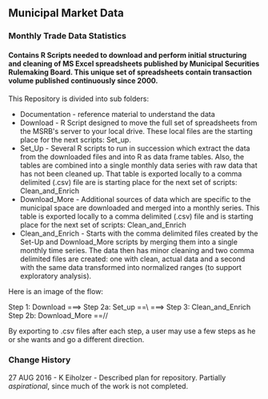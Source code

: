 ## Municipal Market Data
### Monthly Trade Data Statistics

#### Contains R Scripts needed to download and perform initial structuring and cleaning of MS Excel spreadsheets published by Municipal Securities Rulemaking Board. This unique set of spreadsheets contain transaction volume published continuously since 2000.

This Repository is divided into sub folders:
 - Documentation - reference material to understand the data
 - Download - R Script designed to move the full set of spreadsheets from the MSRB's server to your local drive. These local files are the starting place for the next scripts: Set_up.
 - Set_Up - Several R scripts to run in succession which extract the data from the downloaded files and into R as data frame tables. Also, the tables are combined into a single monthly data series with raw data that has not been cleaned up. That table is exported locally to a comma delimited (.csv) file are is starting place for the next set of scripts: Clean_and_Enrich
 - Download_More -  Additional sources of data which are specific to the municipal space are downloaded and merged into a monthly series. This table is exported locally to a comma delimited (.csv) file and is starting place for the next set of scripts: Clean_and_Enrich
 - Clean_and_Enrich - Starts with the comma delimited files created by the Set-Up and Download_More scripts by merging them into a single monthly time series. The data then has minor cleaning and two comma delimited files are created: one with clean, actual data and a second with the same data transformed into normalized ranges (to support exploratory analysis).

Here is an image of the flow:

Step 1: Download   ===>  Step 2a: Set_up         ==\\
                                                    ===>  Step 3: Clean_and_Enrich
                         Step 2b: Download_More  ==//

 By exporting to .csv files after each step, a user may use a few steps as he or she wants and go a different direction.



### Change History

27 AUG 2016 - K Eiholzer       - Described plan for repository. Partially _aspirational_, since much of the work is not completed.
